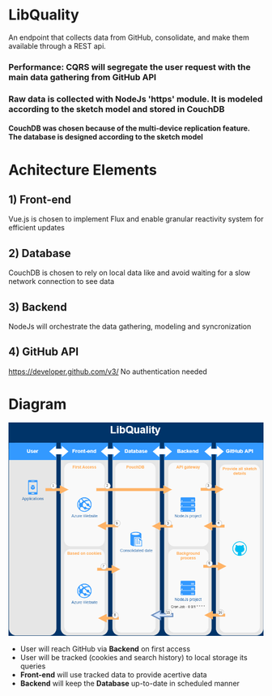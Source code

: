 # LibQuality
An endpoint that collects data from GitHub, consolidate, and make them available through a REST api.

### Performance: CQRS will segregate the user request with the main data gathering from GitHub API
### Raw data is collected with NodeJs 'https' module. It is modeled according to the sketch model and stored in CouchDB
#### CouchDB was chosen because of the multi-device replication feature. The database is designed according to the sketch model

# Achitecture Elements
## 1) Front-end
Vue.js is chosen to implement Flux and enable granular reactivity system for efficient updates

## 2) Database
CouchDB is chosen to rely on local data like and avoid waiting for a slow network connection to see data

## 3) Backend
NodeJs will orchestrate the data gathering, modeling and syncronization

## 4) GitHub API
https://developer.github.com/v3/ No authentication needed

# Diagram
![LibQuality](https://github.com/brunogdelphim/LibQuality/blob/main/LibQualy.png)

- User will reach GitHub via <strong>Backend</strong> on first access
- User will be tracked (cookies and search history) to local storage its queries
- <strong>Front-end</strong> will use tracked data to provide acertive data
- <strong>Backend</strong> will keep the <strong>Database</strong> up-to-date in scheduled manner
